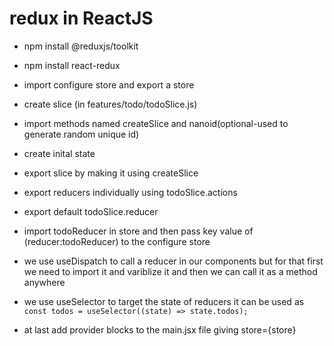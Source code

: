 # redux in ReactJS

- npm install @reduxjs/toolkit
- npm install react-redux
 
- import configure store and export a store 

- create slice (in features/todo/todoSlice.js)

- import methods named createSlice and nanoid(optional-used to generate random unique id)

- create inital state
- export slice by making it using createSlice
- export reducers individually using todoSlice.actions
- export default todoSlice.reducer
- import todoReducer in store and then pass key value of (reducer:todoReducer) to the configure store

- we use useDispatch to call a reducer in our components but for that first we need to import it and variblize it and then we can call it as a method anywhere 

- we use useSelector to target the state of reducers 
it can be used as ```const todos = useSelector((state) => state.todos);```

- at last add provider blocks to the main.jsx file giving store={store}
